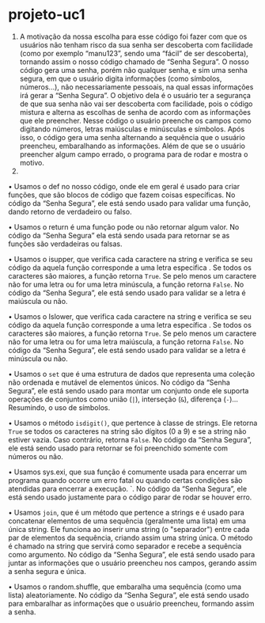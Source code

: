 # projeto-uc1
1.	A motivação da nossa escolha para esse código foi fazer com que os usuários não tenham risco da sua senha ser descoberta com facilidade (como por exemplo “manu123”, sendo uma “fácil” de ser descoberta), tornando assim o nosso código chamado de “Senha Segura”. 
O nosso código gera uma senha, porém não qualquer senha, e sim uma senha segura, em que o usuário digita informações (como símbolos, números...), não necessariamente pessoais, na qual essas informações irá gerar a “Senha Segura”. O objetivo dela é o usuário ter a segurança de que sua senha não vai ser descoberta com facilidade, pois o código mistura e alterna as escolhas de senha de acordo com as informações que ele preencher. 
Nesse código o usuário preenche os campos como digitando números, letras maiúsculas e minúsculas e símbolos. Após isso, o código gera uma senha alternando a sequência que o usuário preencheu, embaralhando as informações. Além de que se o usuário preencher algum campo errado, o programa para de rodar e mostra o motivo.
2.	
•	Usamos o def no nosso código, onde ele em geral é usado para criar funções, que são blocos de código que fazem coisas específicas. No código da “Senha Segura”, ele está sendo usado para validar uma função, dando retorno de verdadeiro ou falso.

•	Usamos o return é uma função pode ou não retornar algum valor. No código da “Senha Segura” ela está sendo usada para retornar se as funções são verdadeiras ou falsas.

•	Usamos o isupper, que verifica cada caractere na string e verifica se seu código da aquela função corresponde a uma letra especifica . Se todos os caracteres são maiores, a função retorna `True`. Se pelo menos um caractere não for uma letra ou for uma letra minúscula, a função retorna `False`. No código da “Senha Segura”, ele está sendo usado para validar se a letra é maiúscula ou não.

•	Usamos o Islower, que verifica cada caractere na string e verifica se seu código da aquela função corresponde a uma letra específica . Se todos os caracteres são maiores, a função retorna `True`. Se pelo menos um caractere não for uma letra ou for uma letra maiúscula, a função retorna `False`. No código da “Senha Segura”, ele está sendo usado para validar se a letra é minúscula ou não.

•	Usamos o `set` que é uma estrutura de dados que representa uma coleção não ordenada e mutável de elementos únicos. No código da “Senha Segura”, ele está sendo usado para montar um conjunto onde ele suporta operações de conjuntos como união (`|`), interseção (`&`), diferença (`-`)... Resumindo, o uso de símbolos. 

•	 Usamos o método `isdigit()`, que pertence à classe de strings. Ele retorna `True` se todos os caracteres na string são dígitos (0 a 9) e se a string não estiver vazia. Caso contrário, retorna `False`. No código da “Senha Segura”, ele está sendo usado para retornar se foi preenchido somente com números ou não.

•	Usamos sys.exi, que sua função é comumente usada para encerrar um programa quando ocorre um erro fatal ou quando certas condições são atendidas para encerrar a execução. `. No código da “Senha Segura”, ele está sendo usado justamente para o código parar de rodar se houver erro. 

•	 Usamos `join`, que é um método que pertence a strings e é usado para concatenar elementos de uma sequência (geralmente uma lista) em uma única string. Ele funciona ao inserir uma string (o "separador") entre cada par de elementos da sequência, criando assim uma string única. O método é chamado na string que servirá como separador e recebe a sequência como argumento. No código da “Senha Segura”, ele está sendo usado para juntar as informações que o usuário preencheu nos campos, gerando assim a senha segura e única. 

•	 Usamos o random.shuffle, que embaralha uma sequência (como uma lista) aleatoriamente. No código da “Senha Segura”, ele está sendo usado para embaralhar as informações que o usuário preencheu, formando assim a senha.

